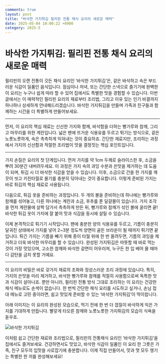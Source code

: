 ```yaml
---
comments: true
layout: post
title: "바삭한 가지튀김 필리핀 전통 채식 요리의 새로운 매력"
date: 2025-05-04 10:00:22 +0900
category: 2025-5
---
```


# 바삭한 가지튀김: 필리핀 전통 채식 요리의 새로운 매력

필리핀의 오랜 전통이 깃든 채식 요리인 ‘바삭한 가지튀김’은, 겉은 바삭하고 속은 부드러운 식감이 일품인 음식입니다. 점심이나 저녁, 또는 간단한 스낵으로 즐기기에 완벽한 이 요리는 누구나 쉽게 따라 할 수 있어 집에서도 특별한 맛을 경험할 수 있습니다. 이번 글에서는 이 매력적인 필리핀 요리의 재료부터 조리법, 그리고 이유 있는 인기 비결까지 하나하나 상세하게 안내해드리겠습니다. 바삭한 가지튀김을 만들며 가족과 친구들과 함께하는 시간을 더 특별하게 만들어보세요.

---

먼저, 이 요리의 핵심 재료는 신선한 가지와 함께, 바삭함을 더하는 빵가루와 참깨, 그리고 마무리를 위한 계란입니다. 넓은 팬에 뜨거운 식용유를 두르고 튀기는 방식으로, 겉은 노릇노릇하게, 속은 촉촉하게 익혀내는 것이 중요하죠. 간단한 재료지만, 조리하는 과정에서 가지의 신선함과 적절한 조리법이 맛을 결정짓는 핵심 포인트입니다.

---

가지 손질은 요리의 첫 단계입니다. 먼저 가지를 약 1cm 두께로 슬라이스한 후, 소금을 뿌려 30분간 내버려두세요. 이 과정은 가지 속의 과잉 수분과 쓴맛을 제거하는 데 도움이 되며, 튀김 시 더 바삭한 식감을 얻을 수 있습니다. 이후, 소금으로 간을 한 가지를 깨끗이 씻고 키친타월로 물기를 충분히 닦아내는 것이 중요합니다. 이렇게 준비된 가지는 바로 튀김의 핵심 재료로 사용됩니다.

다음으로, 튀김 옷을 준비하는 과정입니다. 두 개의 볼을 준비하는데 하나에는 빵가루와 참깨를 섞어놓고, 다른 하나에는 계란과 소금, 후추를 푼 달걀물이 있습니다. 가지 조각을 먼저 계란물에 살짝 담가서 촉촉하게 만든 뒤, 빵가루와 참깨가 섞인 볼에 굴리면 끝! 바삭한 튀김 옷이 가지에 잘 붙어 맛과 식감을 동시에 살릴 수 있습니다.

이제 본격적으로 튀기기 시작입니다. 팬에 충분한 양의 식용유를 두르고, 기름이 충분히 달궈진 상태에서 가지를 넣어 2~3분 정도씩 양면이 골든 브라운이 될 때까지 튀기면 끝입니다. 튀긴 가지는 기름을 빼기 위해 종이 타월 위에 한 번 올려두면, 기름의 과잉을 제거하고 더욱 바삭한 마무리를 할 수 있습니다. 완성된 가지튀김은 따뜻할 때 바로 먹는 것이 가장 맛있으며, 고소한 참깨와 바삭한 겉면이 어우러져, 누구든 한 입 베어 물 때마다 감탄을 금치 못할 거예요.

---

이 요리의 비밀은 바로 갖가지 재료의 조화와 정성스러운 조리 과정에 있습니다. 특히, 가지의 쓴맛을 미리 제거하고, 바삭한 빵가루와 참깨를 적절히 사용함으로써 독특한 맛과 식감이 살아나죠. 뿐만 아니라, 필리핀 전통 방식 그대로 조리하는 이 요리는 건강한 채식 메뉴로도 손색이 없습니다. 한 번씩 간단한 채식 요리를 시도하고 싶거나, 손님 접대 메뉴로 고민 중이라면, 쉽고 맛있게 준비할 수 있는 ‘바삭한 가지튀김’이 딱이랍니다.

아래 이미지는 이 요리의 완성된 모습으로, 먹기 전에 한 번 더 껍질이 바삭하게 익은 가지를 기대하게 만듭니다. 빨갛게 타오른 참깨와 노릇노릇한 가지튀김의 모습이 식욕을 돋우죠.

![바삭한 가지튀김](https://www.themealdb.com/images/media/meals/c7lzrl1683208757.jpg)

이처럼 쉽고 간단한 재료와 조리법으로, 필리핀의 전통채식 요리인 ‘바삭한 가지튀김’을 집에서도 즐겨보세요. 건강하면서도 맛있고, 바삭한 식감이 일품인 이 요리 한 그릇은 가족, 친구 모두의 입맛을 사로잡기에 충분합니다. 이제 직접 만들어서, 맛과 멋 모두 챙기는 특별한 한 끼를 완성해보세요!